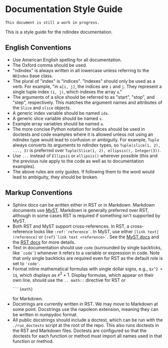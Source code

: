 # Documentation Style Guide

```{note}
This document is still a work in progress.
```

This is a style guide for the ndindex documentation.

## English Conventions

- Use American English spelling for all documentation.
- The Oxford comma should be used.
- "ndindex" is always written in all lowercase unless referring to the
  `NDIndex` base class.
- The plural of "index" is "indices". "Indexes" should only be used as a verb.
  For example, "in `a[i, j]`, the indices are `i` and `j`. They represent a
  single tuple index `(i, j)`, which indexes the array `a`."
- The arguments of a slice should be referred to as "start", "stop", and
  "step", respectively. This matches the argument names and attributes of the
  `Slice` and `slice` objects.
- A generic index variable should be named `idx`.
- A generic slice variable should be named `s`.
- Example array variables should be named `a`.
- The more concise Python notation for indices should be used in doctests and
  code examples where it is allowed unless not using an ndindex type would
  lead to confusion or ambiguity. For example, `Tuple` always converts its
  arguments to ndindex types, so `Tuple(slice(1, 2), ..., 3)` is preferred
  over `Tuple(Slice(1, 2), ellipsis(), Integer(3))`.
- Use `...` instead of `Ellipsis` or `ellipsis()` wherever possible (this and
  the previous rule apply to the code as well as to documentation examples).
- The above rules are only guides. If following them to the word would lead to
  ambiguity, they should be broken.

## Markup Conventions

- Sphinx docs can be written either in RST or in Markdown. Markdown documents
  use [MyST](https://myst-parser.readthedocs.io/en/latest/). Markdown is
  generally preferred over RST, although in some cases RST is required if
  something isn't supported by MyST.
- Both RST and MyST support cross-references. In RST, a cross-reference looks
  like ``` :ref:`reference` ```. In MyST, use either `[link text](reference)`
  or ``` {ref}`link text <reference>` ```. See the [MyST
  docs](https://myst-parser.readthedocs.io/en/latest/using/syntax.html) and
  the [RST
  docs](https://www.sphinx-doc.org/en/master/usage/restructuredtext/roles.html)
  for more details.
- Text in documentation should use `code` (surrounded by single backticks,
  like ``` `code` ```) whenever it refers to a variable or expression in code.
  Note that only single backticks are required even for RST as the default
  role is set to `'code'`.
- Format inline mathematical formulas with single dollar signs, e.g., `$x^2 +
  1$`, which displays as $x^2 + 1$. Display formulas, which appear on their
  own line, should use the `.. math::` directive for RST or
  ````
  ```{math}
  ````
  for Markdown.
- Docstrings are currently written in RST. We may move to Markdown at some
  point. Docstrings use the napoleon extension, meaning they can be written in
  numpydoc format.
- All public docstrings should include a doctest, which can be run with the
  `./run_doctests` script at the root of the repo. This also runs doctests in
  the RST and Markdown files. Doctests are configured so that the doctests for
  each function or method must import all names used in that function or
  method.
